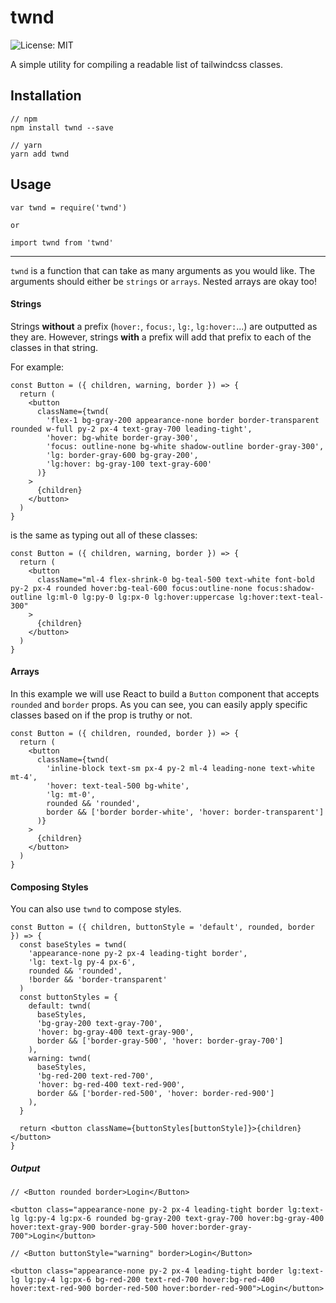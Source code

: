 # twnd

![License: MIT](https://img.shields.io/badge/License-MIT-blue.svg)

A simple utility for compiling a readable list of tailwindcss classes.

## Installation

```
// npm
npm install twnd --save

// yarn
yarn add twnd
```

## Usage

```
var twnd = require('twnd')

or

import twnd from 'twnd'
```

---

`twnd` is a function that can take as many arguments as you would like. The arguments should either be `strings` or `arrays`. Nested arrays are okay too!

#### Strings

Strings **without** a prefix (`hover:`, `focus:`, `lg:`, `lg:hover:`...) are outputted as they are. However, strings **with** a prefix will add that prefix to each of the classes in that string.

For example:

```
const Button = ({ children, warning, border }) => {
  return (
    <button
      className={twnd(
        'flex-1 bg-gray-200 appearance-none border border-transparent rounded w-full py-2 px-4 text-gray-700 leading-tight',
        'hover: bg-white border-gray-300',
        'focus: outline-none bg-white shadow-outline border-gray-300',
        'lg: border-gray-600 bg-gray-200',
        'lg:hover: bg-gray-100 text-gray-600'
      )}
    >
      {children}
    </button>
  )
}
```

is the same as typing out all of these classes:

```
const Button = ({ children, warning, border }) => {
  return (
    <button
      className="ml-4 flex-shrink-0 bg-teal-500 text-white font-bold py-2 px-4 rounded hover:bg-teal-600 focus:outline-none focus:shadow-outline lg:ml-0 lg:py-0 lg:px-0 lg:hover:uppercase lg:hover:text-teal-300"
    >
      {children}
    </button>
  )
}
```

#### Arrays

In this example we will use React to build a `Button` component that accepts `rounded` and `border` props. As you can see, you can easily apply specific classes based on if the prop is truthy or not.

```
const Button = ({ children, rounded, border }) => {
  return (
    <button
      className={twnd(
        'inline-block text-sm px-4 py-2 ml-4 leading-none text-white mt-4',
        'hover: text-teal-500 bg-white',
        'lg: mt-0',
        rounded && 'rounded',
        border && ['border border-white', 'hover: border-transparent']
      )}
    >
      {children}
    </button>
  )
}
```

#### Composing Styles

You can also use `twnd` to compose styles.

```
const Button = ({ children, buttonStyle = 'default', rounded, border }) => {
  const baseStyles = twnd(
    'appearance-none py-2 px-4 leading-tight border',
    'lg: text-lg py-4 px-6',
    rounded && 'rounded',
    !border && 'border-transparent'
  )
  const buttonStyles = {
    default: twnd(
      baseStyles,
      'bg-gray-200 text-gray-700',
      'hover: bg-gray-400 text-gray-900',
      border && ['border-gray-500', 'hover: border-gray-700']
    ),
    warning: twnd(
      baseStyles,
      'bg-red-200 text-red-700',
      'hover: bg-red-400 text-red-900',
      border && ['border-red-500', 'hover: border-red-900']
    ),
  }

  return <button className={buttonStyles[buttonStyle]}>{children}</button>
}
```

##### Output

```
// <Button rounded border>Login</Button>

<button class="appearance-none py-2 px-4 leading-tight border lg:text-lg lg:py-4 lg:px-6 rounded bg-gray-200 text-gray-700 hover:bg-gray-400 hover:text-gray-900 border-gray-500 hover:border-gray-700">Login</button>
```

```
// <Button buttonStyle="warning" border>Login</Button>

<button class="appearance-none py-2 px-4 leading-tight border lg:text-lg lg:py-4 lg:px-6 bg-red-200 text-red-700 hover:bg-red-400 hover:text-red-900 border-red-500 hover:border-red-900">Login</button>
```
